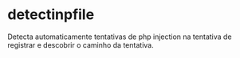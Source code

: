 # detectinpfile
Detecta automaticamente tentativas de php injection na tentativa de registrar e descobrir o caminho da tentativa.
